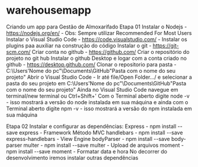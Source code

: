 # warehousemapp

Criando um app para Gestão de Almoxarifado
Etapa 01
Instalar o Nodejs - <https://nodejs.org/en/> - Obs: Sempre utilizar Recommended For Most Users
Instalar o Visual Studio Code - <https://code.visualstudio.com/> - Instalar os plugins paa auxiliar na construção do código
Instalar o git - <https://git-scm.com/>
Criar conta no github - <https://github.com/>
Criar o repositório do projeto no git hub
Instalar o github Desktop e logar com a conta criado no github - <https://desktop.github.com/>
Clonar o repositorio para pasta - C:\Users\'Nome do pc"\Documents\GitHub\"Pasta com o nome do seu projeto"
Abrir o Visual Studio Code - Ir até file/Open Folder.../ e selecionar a pasta do seu projeto em C:\Users\'Nome do pc"\Documents\GitHub\"Pasta com o nome do seu projeto"
Ainda no Visual Studio Code navegue em terminal/new terminal ou Ctrl+Shift+'
Com o Terminal aberto digite node -v - isso mostrará a versão do node instalada em sua máquina
e ainda com o Terminal aberto digite npm -v - isso mostrará a versão do npm instalada em sua máquina

Etapa 02
Instalar e configurar as dependências:
Express - npm install --save express - Framework Método MVC
handlebars - npm install --save express-handlebars - View Engine
bodyParser - npm install --save body-parser
multer - npm install --save multer - Upload de arquivos
moment - npm install --save moment - Formatar data e hora
No decorrer do desenvolvimento iremos instalar outras dependências
